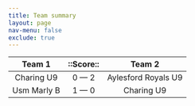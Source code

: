 ```yaml
---
title: Team summary
layout: page
nav-menu: false
exclude: true
---
```




|   Team 1    |  ::Score::  |       Team 2        |
|:-----------:|:-----------:|:-------------------:|
| Charing U9  | 0 &mdash; 2 | Aylesford Royals U9 |
| Usm Marly B | 1 &mdash; 0 |     Charing U9      |

 <br /><br /><br />